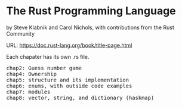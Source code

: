 # The Rust Programming Language
by Steve Klabnik and Carol Nichols, with contributions from the Rust Community<p>
URL: https://doc.rust-lang.org/book/title-page.html<p>
Each chapater has its own .rs file.

<pre>
chap2: Guess number game
chap4: Ownership
chap5: structure and its implementation
chap6: enums, with outside code examples
chap7: modules
chap8: vector, string, and dictionary (haskmap)

</pre>